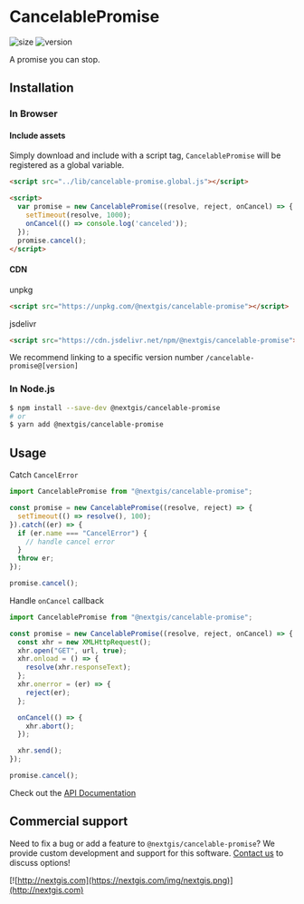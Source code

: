 # CancelablePromise

![size](https://img.shields.io/bundlephobia/minzip/@nextgis/cancelable-promise) ![version](https://img.shields.io/npm/v/@nextgis/cancelable-promise)

A promise you can stop.

## Installation

### In Browser

#### Include assets

Simply download and include with a script tag, `CancelablePromise` will be registered as a global variable.

```html
<script src="../lib/cancelable-promise.global.js"></script>

<script>
  var promise = new CancelablePromise((resolve, reject, onCancel) => {
    setTimeout(resolve, 1000);
    onCancel(() => console.log('canceled'));
  });
  promise.cancel();
</script>
```

#### CDN

unpkg

```html
<script src="https://unpkg.com/@nextgis/cancelable-promise"></script>
```

jsdelivr

```html
<script src="https://cdn.jsdelivr.net/npm/@nextgis/cancelable-promise"></script>
```

We recommend linking to a specific version number `/cancelable-promise@[version]`

### In Node.js

```bash
$ npm install --save-dev @nextgis/cancelable-promise
# or
$ yarn add @nextgis/cancelable-promise
```

## Usage

Catch `CancelError`

```javascript
import CancelablePromise from "@nextgis/cancelable-promise";

const promise = new CancelablePromise((resolve, reject) => {
  setTimeout(() => resolve(), 100);
}).catch((er) => {
  if (er.name === "CancelError") {
    // handle cancel error
  }
  throw er;
});

promise.cancel();
```

Handle `onCancel` callback

```javascript
import CancelablePromise from "@nextgis/cancelable-promise";

const promise = new CancelablePromise((resolve, reject, onCancel) => {
  const xhr = new XMLHttpRequest();
  xhr.open("GET", url, true);
  xhr.onload = () => {
    resolve(xhr.responseText);
  };
  xhr.onerror = (er) => {
    reject(er);
  };

  onCancel(() => {
    xhr.abort();
  });

  xhr.send();
});

promise.cancel();
```

Check out the [API Documentation](https://code-api.nextgis.com/modules/cancelable_promise.html)

## Commercial support

Need to fix a bug or add a feature to `@nextgis/cancelable-promise`? We provide custom development and support for this software. [Contact us](http://nextgis.com/contact/) to discuss options!

[![http://nextgis.com](https://nextgis.com/img/nextgis.png)](http://nextgis.com)
